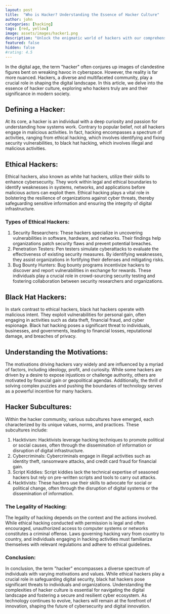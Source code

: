```yaml
---
layout: post
title:  "Who is Hacker? Understanding the Essence of Hacker Culture"
author: john
categories: [hacking]
tags: [red, yellow]
image: assets/images/hacker1.png
description: "Unlock the enigmatic world of hackers with our comprehensive guide. From ethical hacking to cybercriminal activities, delve into the motivations, subcultures, and legalities surrounding hackers in the digital age. Gain insights into the pivotal role hackers play in cybersecurity and the broader technological landscape.."
featured: false
hidden: false
#rating: 4.5
---
```


In the digital age, the term "hacker" often conjures up images of clandestine figures bent on wreaking havoc in cyberspace. However, the reality is far more nuanced. Hackers, a diverse and multifaceted community, play a crucial role in shaping the digital landscape. In this article, we delve into the essence of hacker culture, exploring who hackers truly are and their significance in modern society.

## Defining a Hacker:
At its core, a hacker is an individual with a deep curiosity and passion for understanding how systems work. Contrary to popular belief, not all hackers engage in malicious activities. In fact, hacking encompasses a spectrum of activities, ranging from ethical hacking, which involves identifying and fixing security vulnerabilities, to black hat hacking, which involves illegal and malicious activities.

## Ethical Hackers:
Ethical hackers, also known as white hat hackers, utilize their skills to enhance cybersecurity. They work within legal and ethical boundaries to identify weaknesses in systems, networks, and applications before malicious actors can exploit them. Ethical hacking plays a vital role in bolstering the resilience of organizations against cyber threats, thereby safeguarding sensitive information and ensuring the integrity of digital infrastructure.

### Types of Ethical Hackers:
1. Security Researchers: These hackers specialize in uncovering vulnerabilities in software, hardware, and networks. Their findings help organizations patch security flaws and prevent potential breaches.
2. Penetration Testers: Pen testers simulate cyberattacks to evaluate the effectiveness of existing security measures. By identifying weaknesses, they assist organizations in fortifying their defenses and mitigating risks.
3. Bug Bounty Hunters: Bug bounty programs incentivize hackers to discover and report vulnerabilities in exchange for rewards. These individuals play a crucial role in crowd-sourcing security testing and fostering collaboration between security researchers and organizations.

## Black Hat Hackers:
In stark contrast to ethical hackers, black hat hackers operate with malicious intent. They exploit vulnerabilities for personal gain, often engaging in activities such as data theft, financial fraud, and cyber espionage. Black hat hacking poses a significant threat to individuals, businesses, and governments, leading to financial losses, reputational damage, and breaches of privacy.

## Understanding the Motivations:
The motivations driving hackers vary widely and are influenced by a myriad of factors, including ideology, profit, and curiosity. While some hackers are driven by a desire to expose injustices or challenge authority, others are motivated by financial gain or geopolitical agendas. Additionally, the thrill of solving complex puzzles and pushing the boundaries of technology serves as a powerful incentive for many hackers.

## Hacker Subcultures:
Within the hacker community, various subcultures have emerged, each characterized by its unique values, norms, and practices. These subcultures include:
1. Hacktivism: Hacktivists leverage hacking techniques to promote political or social causes, often through the dissemination of information or disruption of digital infrastructure.
2. Cybercriminals: Cybercriminals engage in illegal activities such as identity theft, ransomware attacks, and credit card fraud for financial gain.
3. Script Kiddies: Script kiddies lack the technical expertise of seasoned hackers but rely on pre-written scripts and tools to carry out attacks.
4. Hacktivists: These hackers use their skills to advocate for social or political change, often through the disruption of digital systems or the dissemination of information.

### The Legality of Hacking:
The legality of hacking depends on the context and the actions involved. While ethical hacking conducted with permission is legal and often encouraged, unauthorized access to computer systems or networks constitutes a criminal offense. Laws governing hacking vary from country to country, and individuals engaging in hacking activities must familiarize themselves with relevant regulations and adhere to ethical guidelines.

### Conclusion:
In conclusion, the term "hacker" encompasses a diverse spectrum of individuals with varying motivations and values. While ethical hackers play a crucial role in safeguarding digital security, black hat hackers pose significant threats to individuals and organizations. Understanding the complexities of hacker culture is essential for navigating the digital landscape and fostering a secure and resilient cyber ecosystem. As technology continues to evolve, hackers will remain at the forefront of innovation, shaping the future of cybersecurity and digital innovation.
